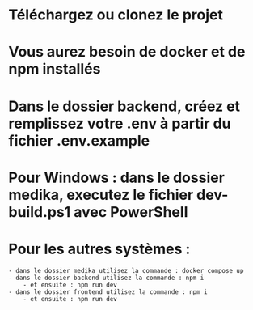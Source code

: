 # Téléchargez ou clonez le projet
# Vous aurez besoin de docker et de npm installés
# Dans le dossier backend, créez et remplissez votre .env à partir du fichier .env.example
# Pour Windows : dans le dossier medika, executez le fichier dev-build.ps1 avec PowerShell
# Pour les autres systèmes : 
    - dans le dossier medika utilisez la commande : docker compose up
    - dans le dossier backend utilisez la commande : npm i
        - et ensuite : npm run dev
    - dans le dossier frontend utilisez la commande : npm i
        - et ensuite : npm run dev
